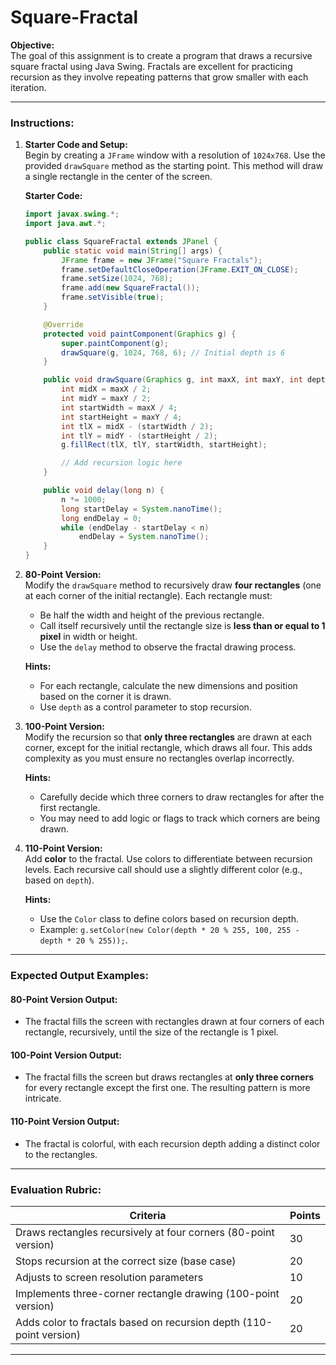# Square-Fractal

**Objective:**  
The goal of this assignment is to create a program that draws a recursive square fractal using Java Swing. Fractals are excellent for practicing recursion as they involve repeating patterns that grow smaller with each iteration.

---

### **Instructions:**

1. **Starter Code and Setup:**  
   Begin by creating a `JFrame` window with a resolution of `1024x768`. Use the provided `drawSquare` method as the starting point. This method will draw a single rectangle in the center of the screen.

   **Starter Code:**
   ```java
   import javax.swing.*;
   import java.awt.*;

   public class SquareFractal extends JPanel {
       public static void main(String[] args) {
           JFrame frame = new JFrame("Square Fractals");
           frame.setDefaultCloseOperation(JFrame.EXIT_ON_CLOSE);
           frame.setSize(1024, 768);
           frame.add(new SquareFractal());
           frame.setVisible(true);
       }

       @Override
       protected void paintComponent(Graphics g) {
           super.paintComponent(g);
           drawSquare(g, 1024, 768, 6); // Initial depth is 6
       }

       public void drawSquare(Graphics g, int maxX, int maxY, int depth) {
           int midX = maxX / 2;
           int midY = maxY / 2;
           int startWidth = maxX / 4;
           int startHeight = maxY / 4;
           int tlX = midX - (startWidth / 2);
           int tlY = midY - (startHeight / 2);
           g.fillRect(tlX, tlY, startWidth, startHeight);

           // Add recursion logic here
       }

       public void delay(long n) {
           n *= 1000;
           long startDelay = System.nanoTime();
           long endDelay = 0;
           while (endDelay - startDelay < n)
               endDelay = System.nanoTime();
       }
   }
   ```

2. **80-Point Version:**  
   Modify the `drawSquare` method to recursively draw **four rectangles** (one at each corner of the initial rectangle). Each rectangle must:
   - Be half the width and height of the previous rectangle.
   - Call itself recursively until the rectangle size is **less than or equal to 1 pixel** in width or height.
   - Use the `delay` method to observe the fractal drawing process.

   **Hints:**  
   - For each rectangle, calculate the new dimensions and position based on the corner it is drawn.
   - Use `depth` as a control parameter to stop recursion.

3. **100-Point Version:**  
   Modify the recursion so that **only three rectangles** are drawn at each corner, except for the initial rectangle, which draws all four. This adds complexity as you must ensure no rectangles overlap incorrectly.

   **Hints:**  
   - Carefully decide which three corners to draw rectangles for after the first rectangle.
   - You may need to add logic or flags to track which corners are being drawn.

4. **110-Point Version:**  
   Add **color** to the fractal. Use colors to differentiate between recursion levels. Each recursive call should use a slightly different color (e.g., based on `depth`).

   **Hints:**  
   - Use the `Color` class to define colors based on recursion depth.
   - Example: `g.setColor(new Color(depth * 20 % 255, 100, 255 - depth * 20 % 255));`.

---

### **Expected Output Examples:**

#### **80-Point Version Output:**
- The fractal fills the screen with rectangles drawn at four corners of each rectangle, recursively, until the size of the rectangle is 1 pixel.

#### **100-Point Version Output:**
- The fractal fills the screen but draws rectangles at **only three corners** for every rectangle except the first one. The resulting pattern is more intricate.

#### **110-Point Version Output:**
- The fractal is colorful, with each recursion depth adding a distinct color to the rectangles.

---

### **Evaluation Rubric:**
| **Criteria**               | **Points** |
|----------------------------|------------|
| Draws rectangles recursively at four corners (80-point version) | 30         |
| Stops recursion at the correct size (base case)                | 20         |
| Adjusts to screen resolution parameters                        | 10         |
| Implements three-corner rectangle drawing (100-point version)  | 20         |
| Adds color to fractals based on recursion depth (110-point version) | 20         |

---

